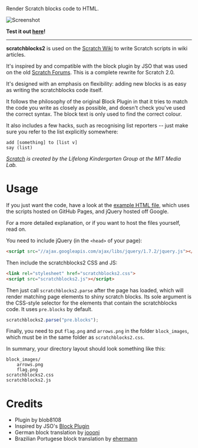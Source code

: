 Render Scratch blocks code to HTML.

![Screenshot](http://blob8108.github.io/scratchblocks2/screenshot.png)

**Test it out [here](http://blob8108.github.io/scratchblocks2/)!**

---

**scratchblocks2** is used on the [Scratch
Wiki](http://wiki.scratch.mit.edu/wiki/Block_Plugin) to write Scratch scripts in wiki
articles.

It's inspired by and compatible with the block plugin by JSO that was used on
the old [Scratch Forums](http://scratch.mit.edu/discuss/). This is a complete
rewrite for Scratch 2.0.

It's designed with an emphasis on flexibility: adding new blocks is as easy as
writing the scratchblocks code itself.

It follows the philosophy of the original Block Plugin in that it tries to match
the code you write as closely as possible, and doesn't check you've used the
correct syntax. The block text is only used to find the correct colour.

It also includes a few hacks, such as recognising list reporters -- just make
sure you refer to the list explicitly somewhere:

    add [something] to [list v]
    say (list)

_[Scratch](http://scratch.mit.edu/) is created by the Lifelong Kindergarten
Group at the MIT Media Lab._


# Usage

If you just want the code, have a look at the [example HTML
file](http://github.com/blob8108/scratchblocks2/blob/master/example.html),
which uses the scripts hosted on GitHub Pages, and jQuery hosted off Google.

For a more detailed explanation, or if you want to host the files yourself, read on.

You need to include jQuery (in the `<head>` of your page):

```html
<script src="//ajax.googleapis.com/ajax/libs/jquery/1.7.2/jquery.js"></script>
```

Then include the scratchblocks2 CSS and JS:

```html
<link rel="stylesheet" href="scratchblocks2.css">
<script src="scratchblocks2.js"></script>
```

Then just call `scratchblocks2.parse` after the page has loaded, which will
render matching page elements to shiny scratch blocks. Its sole argument is the
CSS-style selector for the elements that contain the scratchblocks code. It
uses `pre.blocks` by default.

```js
scratchblocks2.parse("pre.blocks");
```

Finally, you need to put `flag.png` and `arrows.png` in the folder
`block_images`, which must be in the same folder as `scratchblocks2.css`.

In summary, your directory layout should look something like this:

    block_images/
        arrows.png
        flag.png
    scratchblocks2.css
    scratchblocks2.js


# Credits

* Plugin by blob8108
* Inspired by JSO's [Block Plugin](http://wiki.scratch.mit.edu/wiki/Block_Plugin)
* German block translation by [joooni](http://scratch.mit.edu/users/joooni/)
* Brazilian Portugese block translation by [ehermann](http://github.com/ehermann)

